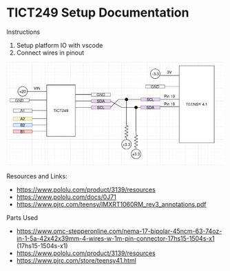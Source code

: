 # TICT249 Setup Documentation

Instructions

1. Setup platform IO with vscode
2. Connect wires in pinout

![image](https://raw.githubusercontent.com/GlennTatum/rit-rovers/refs/heads/main/TICT249/tict249.png)

Resources and Links:
- https://www.pololu.com/product/3139/resources
- https://www.pololu.com/docs/0J71
- https://www.pjrc.com/teensy/IMXRT1060RM_rev3_annotations.pdf

Parts Used
- https://www.omc-stepperonline.com/nema-17-bipolar-45ncm-63-74oz-in-1-5a-42x42x39mm-4-wires-w-1m-pin-connector-17hs15-1504s-x1 (17hs15-1504s-x1)
- https://www.pololu.com/product/3139/resources
- https://www.pjrc.com/store/teensy41.html